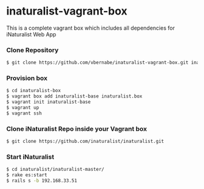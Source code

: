 # inaturalist-vagrant-box
This is a complete vagrant box which includes all dependencies for iNaturalist Web App

### Clone Repository
```sh
$ git clone https://github.com/vbernabe/inaturalist-vagrant-box.git inaturalist-box
```

### Provision box
```sh
$ cd inaturalist-box
$ vagrant box add inaturalist-base inaturalist.box
$ vagrant init inaturalist-base
$ vagrant up
$ vagrant ssh
```

### Clone iNaturalist Repo inside your Vagrant box
```sh
$ git clone https://github.com/inaturalist/inaturalist.git
```

### Start iNaturalist
```sh
$ cd inaturalist/inaturalist-master/
$ rake es:start
$ rails s -b 192.168.33.51
```
